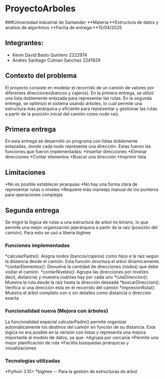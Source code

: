 # ProyectoArboles
###Universidad industrial de Santander
**Materia:**Estructura de datos y analisis de algoritmos
**Fecha de entrega:**15/04/2025

## Integrantes:

- Kevin David Basto Quintero 2222974
- Andres Santiago Culman Sanchez 2241929

## Contexto del problema
El proyecto consiste en modelar el recorrido de un camión de valores por diferentes direcciones(bancos  y cajeros). En la primera entrega, se utiizó una lista doblemente enlazada para representar las rutas. En la segunda entrega, se optimizó el sistema usando árboles, lo cual permite una estructura más jerárquica y eficiente para representar y gestionar las rutas a partir de la posición inicial del camión como nodo raíz.

## Primera entrega
En esta entrega se desarrolló un programa con listas doblemente enlazadas, donde cada nodo representa una dirección. Estas fueron las funciones que fueron implementadas:
*Insertar direcciones
*Eliminar direcciones
*Contar elementos
*Buscar una dirección
*Imprimir lista

## Limitaciones
*No es posible establecer jerarquías
*No hay una forma clara de representar rutas o niveles
*Requiere  más maneejo manual de los punteros para operaciones complejas

## Segunda entrega
Se migró la lógica de rutas a una estructura de arbol no binario, lo que permite una mejor organización jejerárquica a partir de la raíz (posición del camión). Para esto se usó a libería bigtree

### Funciones implementadas
*calcularPadre(): Asigna nodos (bancos/cajeros) como hijos e la raíz según la distancia desde el camión. Esta función structura el arbol dinamicamente.
*contarElementos(): Devuelve la cantidad de direcciones (nodos) que debe visitar el camión.
*contarNiveles(): Agrupa las direcciones por nivel(es decir, distancia) y muestra cuántas hay por cada uno
*rutaDireccion(): Muestra la ruta desde la raíz hasta la dirección deseada
*buscarDireccion(): Verifica si una dirección esta en el recorrido del camión
*impresionRuta(): Muestra el árbol completo con o sin detalles como distancia o dirección exacta

### Funcionalidad nueva (Mejora con árboles)
La funcionalidad especial calcularPadre() permite organizar automáticamente los destinos del camión en función de su distancia. Esta lógica no era posible en la versión con listas y representa una mejora importante al modelo de datos, ya que:
*Agrupa por cercanía
*Permite una mejor planificación de ruta
*Facilita búsquedas jerárquicas y visualizaciones

### Tecnologías utilizadas
*Python 3.10+
*bigtree -- Para la gestión de estructuras de árbol
